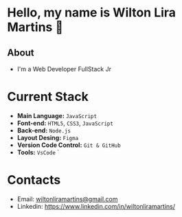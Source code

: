 # Hello, my name is Wilton Lira Martins 👋

## About
- I'm a Web Developer FullStack Jr


# Current Stack
- **Main Language:** `JavaScript` 
- **Font-end:** `HTML5`, `CSS3`, `JavaScript`
- **Back-end:** `Node.js`
- **Layout Desing:** `Figma`  
- **Version Code Control:** `Git & GitHub`
- **Tools:** `VsCode`
`
# Contacts
- Email: wiltonliramartins@gmail.com
- Linkedin: https://www.linkedin.com/in/wiltonliramartins/
